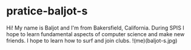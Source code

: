 # pratice-baljot-s
Hi! My name is Baljot and I'm from Bakersfield, California. During SPIS I hope to learn fundamental aspects of computer science and make new friends. I hope to learn how to surf and join clubs.
!(me)(baljot-s.jpg)
